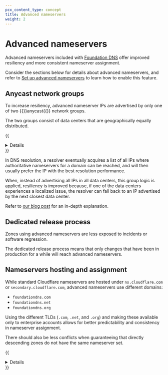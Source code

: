 ```yaml
---
pcx_content_type: concept
title: Advanced nameservers
weight: 2
---
```


# Advanced nameservers

Advanced nameservers included with [Foundation DNS](/dns/foundation-dns/) offer improved resiliency and more consistent nameserver assignment.

Consider the sections below for details about advanced nameservers, and refer to [Set up advanced nameservers](/dns/foundation-dns/setup/) to learn how to enable this feature.

## Anycast network groups

To increase resiliency, advanced nameserver IPs are advertised by only one of two {{<glossary-tooltip term_id="anycast">}}anycast{{</glossary-tooltip>}} network groups.

The two groups consist of data centers that are geographically equally distributed.

{{<details header="United Kingdom example">}}

{{<table-wrap>}}
| IPs      | Group   | Data centers |
|--------- |---------|------------------------------------|
| `108.162.198.1` | A | London and Edinburgh |
| `172.64.40.1` | B | Manchester           |
| `162.159.60.1` | A | London and Edinburgh |
{{</table-wrap>}}

{{</details>}}

In DNS resolution, a resolver eventually acquires a list of all IPs where authoritative nameservers for a domain can be reached, and will then usually prefer the IP with the best resolution performance.

When, instead of advertising all IPs in all data centers, this group logic is applied, resiliency is improved because, if one of the data centers experiences a localized issue, the resolver can fall back to an IP advertised by the next closest data center.

Refer to [our blog post](https://blog.cloudflare.com/foundation-dns-launch) for an in-depth explanation.

## Dedicated release process

Zones using advanced nameservers are less exposed to incidents or software regression.

The dedicated release process means that only changes that have been in production for a while will reach advanced nameservers.

## Nameservers hosting and assignment

While standard Cloudflare nameservers are hosted under `ns.cloudflare.com` or `secondary.cloudflare.com`, advanced nameservers use different domains:

- `foundationdns.com`
- `foundationdns.net`
- `foundationdns.org`

Using the different TLDs (`.com`, `.net`, and `.org`) and making these available only to enterprise accounts allows for better predictability and consistency in nameserver assignment.

There should also be less conflicts when guaranteeing that directly descending zones do not have the same nameserver set.

{{<details header="Descending zones example">}}

Consider the domain `example.com`, and subdomains `abc.example.com` and `123.example.com`:

- `abc.example.com` and `123.example.com` directly descend from `example.com` and cannot have the same nameservers as `example.com`.
- `abc.example.com` and `123.example.com` are sibling domains and can have the same nameservers.
- `new.abc.example.com` directly descends from both `abc.example.com` and `example.com`, and cannot have the same nameservers as them, but can have the same nameservers as `123.example.com`.

{{</details>}}